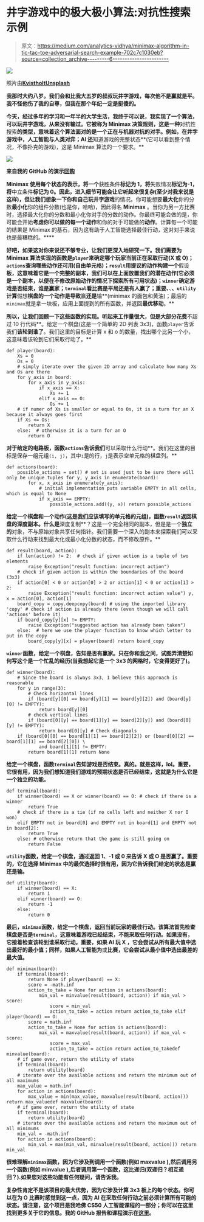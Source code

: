# 井字游戏中的极大极小算法:对抗性搜索示例

> 原文：<https://medium.com/analytics-vidhya/minimax-algorithm-in-tic-tac-toe-adversarial-search-example-702c7c1030eb?source=collection_archive---------6----------------------->

![](img/f59b96e3191d46ec9a25c261fcc3f994.png)

照片由[**Kvistholt**](https://unsplash.com/@freeche)**[**Unsplash**](https://unsplash.com/photos/oZPwn40zCK4)**

**我那时大约八岁。我们会和比我大五岁的叔叔玩井字游戏，每次他不是赢就是平。我不怪他伤了我的自尊，但我在那个年纪一定是挺傻的。**

**今天，经过多年的学习和一年半的大学生活，我终于可以说，我实现了一个算法，可以玩井字游戏，从来没有输过。它被称为 **Minimax 决策规则**，这是一种**对抗性搜索**的类型，意味着这个算法面对的是一个正在与机器对抗的对手。例如，在井字游戏中，人工智能与人类对弈；AI 还**知道游戏的完整状态**(它可以看到整个情况，不像扑克的游戏)，这是 Minimax 算法的一个要求。**

**![](img/39a2e44a9c688e3b53c9633479885942.png)**

**来自我的 GitHub 的演示[回购](https://github.com/dtemir/harvard-CS50AI)**

**Minimax 使用每个状态的表示，将一个**获胜条件**标记为 1，将**失败情况**标记为-1，将**中立条件**标记为 0。因此，进入细节可能会让它听起来很复杂(至少对我来说是这样)，但让我们想象一下你和自己玩井字游戏**的情况。你可能想要**最大化**你的分数**最小化**你的组件分数(也是你，哈哈)，因此得名 **Minimax** 。当你为另一方比赛时，选择最大化你的分数和最小化你对手的分数的动作。你最终可能会做的是，你可能会开始**考虑你可以做的每一个动作**和你的对手可能做的**动作**。计算每一个可能的结果是 Minimax 的基石，因为这有助于人工智能选择最佳行动，这对对手来说也是最糟糕的。****

**好吧，如果这对你来说还不够专业，让我们更深入地研究一下。我们需要为 Minimax 算法实现的函数是`player`来确定哪个玩家当前正在采取行动(X 或 O)；`actions`查询哪些动作还可用(自由单元格)；`result`用提议的动作构建一个**假设**板，这意味着它是一个完整的副本，我们可以在上面放置我们的潜在动作(它必须是一个副本，以便在不修改原始动作的情况下探索所有可用状态)；`winner`确定游戏是否结束，谁是赢家；`terminal`看比赛是平局还是有人赢了；**重要**、**、**、`utility`计算**假想**棋盘的一个动作是导致**赢**还是**输**(minimax 的面包和黄油)；最后的`minimax`就是拿一块板，应用上面提到的所有函数，并返回**最优移动**。**

**所以，让我们回顾一下这些函数的实现。听起来工作量很大，但是大部分花费**不超过 10 行代码**。给定一个棋盘(这是一个简单的 2D 列表 3x3)，函数`player`告诉我们**该轮到谁了**。我们这里的目标是计算 x 和 o 的数量，找出哪个比另一个小，这意味着该轮到它们采取行动了。**

```
def player(board):
    Xs = 0
    Os = 0
    # simply iterate over the given 2D array and calculate how many Xs and Os are there
    for y_axis in board: 
        for x_axis in y_axis:
            if x_axis == X:
                Xs += 1
            elif x_axis == O:
                Os += 1
    # if numer of Xs is smaller or equal to Os, it is a turn for an X because it always goes first
    if Xs <= Os: 
        return X
    else:  # otherwise it is a turn for an O
        return O
```

**对于给定的电路板，函数`actions`告诉我们**可以采取什么行动**。我们在这里的目标是保存一组元组`(i, j)`，其中`i`是的行，`j`是表示空单元格的棋盘列。**

```
def actions(board):
    possible_actions = set() # set is used just to be sure there will only be unique tuples for y, y_axis in enumerate(board):
        for x, x_axis in enumerate(y_axis):
            # initial implementation puts variable EMPTY in all cells, which is equal to None
            if x_axis == EMPTY: 
                possible_actions.add((y, x)) return possible_actions
```

**给定一个棋盘和一个动作(这是我们应该填写的单元格的元组)，函数`result`返回棋盘的深度副本。什么是**深度复制**？这是一个完全相同的副本，但是是一个**独立的**对象，不与原始对象共享任何指针。我们需要一个深入的副本来探索我们可以采取什么行动来找到最大化或最小化分数的状态，而不修改原件。**

```
def result(board, action):
    if len(action) != 2:  # check if given action is a tuple of two elements
        raise Exception("result function: incorrect action")
    # check if given action is within the boundaries of the board (3x3)
    if action[0] < 0 or action[0] > 2 or action[1] < 0 or action[1] > 2:
        raise Exception("result function: incorrect action value") y, x = action[0], action[1]
    board_copy = copy.deepcopy(board) # using the imported library 'copy' # check if action is already there (even though we will call 'actions' before it)
    if board_copy[y][x] != EMPTY:
        raise Exception("suggested action has already been taken")
    else:  # here we use the player function to know which letter to put in the copy
        board_copy[y][x] = player(board) return board_copy
```

**`winner`函数，给定一个棋盘，**告知是否有赢家**。只在你和我之间，试图弄清楚如何写这个是一个忙乱的经历(当我想起它是一个 3x3 的网格时，它变得更好了)。**

```
def winner(board):
    # Since the board is always 3x3, I believe this approach is reasonable
    for y in range(3):
        # Check horizontal lines
        if (board[y][0] == board[y][1] == board[y][2]) and (board[y][0] != EMPTY):
            return board[y][0]
        # check vertical lines
        if (board[0][y] == board[1][y] == board[2][y]) and (board[0][y] != EMPTY):
            return board[0][y] # Check diagonals
    if (board[0][0] == board[1][1] == board[2][2]) or (board[0][2] == board[1][1] == board[2][0]) \
            and board[1][1] != EMPTY:
        return board[1][1] return None
```

**给定一个棋盘，函数`terminal`告知游戏是否结束。真的。就是这样，lol。**重要**，它很有用，因为我们想知道我们游戏的预期状态是否已经结束，这就是为什么它是一个独立的功能。**

```
def terminal(board):
    if winner(board) == X or winner(board) == O: # check if there is a winner
        return True
    # check if there is a tie (if no cells left and neither X nor O won)
    elif EMPTY not in board[0] and EMPTY not in board[1] and EMPTY not in board[2]:
        return True
    else: # otherwise return that the game is still going on
        return False
```

**`utility`函数，给定一个棋盘，**通过返回 1、-1 或 0 来告诉 X 或 O** **是否赢了**。**重要的**，它在选择 Minimax 中的最优选择时很有用，因为它告诉我们给定的状态是赢还是输。**

```
def utility(board):
    if winner(board) == X:
        return 1
    elif winner(board) == O:
        return -1
    else:
        return 0
```

**最后，`minimax`函数，给定一个棋盘，**返回当前玩家的最佳行动**。该算法首先检查棋盘是否是`terminal`，这意味着游戏已经结束，不能采取任何行动。如果没有，它接着检查该轮到谁采取行动。**重要**，如果 AI 玩 **X** ，它会尝试从所有最大值中选出最好的最小值；同样，如果人工智能为**或**比赛，它会尝试从最小值中选出最差的最大值。**

```
def minimax(board):
    if terminal(board):
        return None if player(board) == X:
        score = -math.inf
        action_to_take = None for action in actions(board):
            min_val = minvalue(result(board, action)) if min_val > score:
                score = min_val
                action_to_take = action return action_to_take elif player(board) == O:
        score = math.inf
        action_to_take = None for action in actions(board):
            max_val = maxvalue(result(board, action)) if max_val < score:
                score = max_val
                action_to_take = action return action_to_takedef minvalue(board):
    # if game over, return the utility of state
    if terminal(board):
        return utility(board)
    # iterate over the available actions and return the minimum out of all maximums
    max_value = math.inf  
    for action in actions(board):
        max_value = min(max_value, maxvalue(result(board, action))) return max_valuedef maxvalue(board):
    # if game over, return the utility of state
    if terminal(board):
        return utility(board)
    # iterate over the available actions and return the maximum out of all minimums
    min_val = -math.inf
    for action in actions(board):
        min_val = max(min_val, minvalue(result(board, action))) return min_val
```

**很难理解`minimax`函数，因为它涉及到调用一个函数(例如 maxvalue ),然后调用另一个函数(例如 minvalue ),后者调用第一个函数，这比递归(双递归？相互递归？).如果您对这些功能有任何疑问，请告诉我。**

**复杂性肯定不是该项目的最大优势，因为它涉及计算 3x3 板上的每个状态。你可以在为 O 比赛时感觉到这一点，因为 AI 在采取任何行动之前必须计算所有可能的状态。请注意，这个项目是我哈佛 CS50 人工智能课程的一部分；你可以在这里找到更多关于它的信息。我的 GitHub 报告和课程演示在[这里](https://github.com/dtemir/harvard-CS50AI)。**